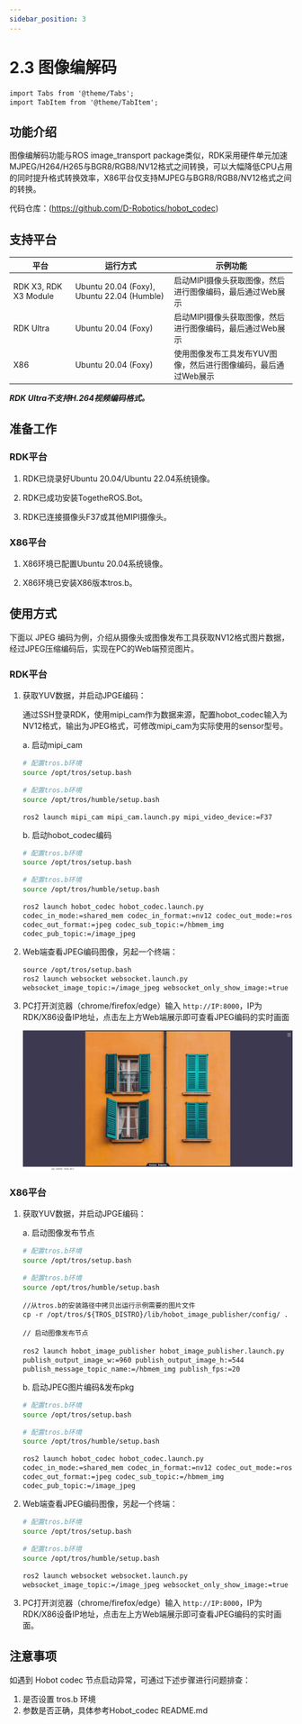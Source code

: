 ```yaml
---
sidebar_position: 3
---
```


# 2.3 图像编解码

```mdx-code-block
import Tabs from '@theme/Tabs';
import TabItem from '@theme/TabItem';
```

## 功能介绍

图像编解码功能与ROS image_transport package类似，RDK采用硬件单元加速MJPEG/H264/H265与BGR8/RGB8/NV12格式之间转换，可以大幅降低CPU占用的同时提升格式转换效率，X86平台仅支持MJPEG与BGR8/RGB8/NV12格式之间的转换。

代码仓库：(https://github.com/D-Robotics/hobot_codec)

## 支持平台

| 平台    | 运行方式     | 示例功能                       |
| ------- | ------------ | ------------------------------ |
| RDK X3, RDK X3 Module | Ubuntu 20.04 (Foxy), Ubuntu 22.04 (Humble) | 启动MIPI摄像头获取图像，然后进行图像编码，最后通过Web展示 |
| RDK Ultra | Ubuntu 20.04 (Foxy) | 启动MIPI摄像头获取图像，然后进行图像编码，最后通过Web展示 |
| X86     | Ubuntu 20.04 (Foxy) | 使用图像发布工具发布YUV图像，然后进行图像编码，最后通过Web展示 |

***RDK Ultra不支持H.264视频编码格式。***

## 准备工作

### RDK平台

1. RDK已烧录好Ubuntu 20.04/Ubuntu 22.04系统镜像。

2. RDK已成功安装TogetheROS.Bot。

3. RDK已连接摄像头F37或其他MIPI摄像头。

### X86平台

1. X86环境已配置Ubuntu 20.04系统镜像。

2. X86环境已安装X86版本tros.b。

## 使用方式

下面以 JPEG 编码为例，介绍从摄像头或图像发布工具获取NV12格式图片数据，经过JPEG压缩编码后，实现在PC的Web端预览图片。

### RDK平台

1. 获取YUV数据，并启动JPGE编码：

    通过SSH登录RDK，使用mipi_cam作为数据来源，配置hobot_codec输入为NV12格式，输出为JPEG格式，可修改mipi_cam为实际使用的sensor型号。

    a. 启动mipi_cam

    <Tabs groupId="tros-distro">
    <TabItem value="foxy" label="Foxy">

    ```bash
    # 配置tros.b环境
    source /opt/tros/setup.bash
    ```

    </TabItem>

    <TabItem value="humble" label="Humble">

    ```bash
    # 配置tros.b环境
    source /opt/tros/humble/setup.bash
    ```

    </TabItem>

    </Tabs>

    ```shell
    ros2 launch mipi_cam mipi_cam.launch.py mipi_video_device:=F37
    ```

    b. 启动hobot_codec编码

    <Tabs groupId="tros-distro">
    <TabItem value="foxy" label="Foxy">

    ```bash
    # 配置tros.b环境
    source /opt/tros/setup.bash
    ```

    </TabItem>

    <TabItem value="humble" label="Humble">

    ```bash
    # 配置tros.b环境
    source /opt/tros/humble/setup.bash
    ```

    </TabItem>

    </Tabs>

    ```shell
    ros2 launch hobot_codec hobot_codec.launch.py codec_in_mode:=shared_mem codec_in_format:=nv12 codec_out_mode:=ros codec_out_format:=jpeg codec_sub_topic:=/hbmem_img codec_pub_topic:=/image_jpeg
    ```

2. Web端查看JPEG编码图像，另起一个终端：

    ```shell
    source /opt/tros/setup.bash
    ros2 launch websocket websocket.launch.py websocket_image_topic:=/image_jpeg websocket_only_show_image:=true
    ```

3. PC打开浏览器（chrome/firefox/edge）输入 `http://IP:8000`，IP为RDK/X86设备IP地址，点击左上方Web端展示即可查看JPEG编码的实时画面

    ![web-f37-codec](/../static/img/05_Robot_development/02_quick_demo/image/hobot_codec/web-f37-codec.png "实时图像")

### X86平台

1. 获取YUV数据，并启动JPGE编码：

    a. 启动图像发布节点

    <Tabs groupId="tros-distro">
    <TabItem value="foxy" label="Foxy">

    ```bash
    # 配置tros.b环境
    source /opt/tros/setup.bash
    ```

    </TabItem>

    <TabItem value="humble" label="Humble">

    ```bash
    # 配置tros.b环境
    source /opt/tros/humble/setup.bash
    ```

    </TabItem>

    </Tabs>

    ```shell
    //从tros.b的安装路径中拷贝出运行示例需要的图片文件
    cp -r /opt/tros/${TROS_DISTRO}/lib/hobot_image_publisher/config/ .

    // 启动图像发布节点
    
    ros2 launch hobot_image_publisher hobot_image_publisher.launch.py publish_output_image_w:=960 publish_output_image_h:=544 publish_message_topic_name:=/hbmem_img publish_fps:=20 
    ```

    b. 启动JPEG图片编码&发布pkg

    <Tabs groupId="tros-distro">
    <TabItem value="foxy" label="Foxy">

    ```bash
    # 配置tros.b环境
    source /opt/tros/setup.bash
    ```

    </TabItem>

    <TabItem value="humble" label="Humble">

    ```bash
    # 配置tros.b环境
    source /opt/tros/humble/setup.bash
    ```

    </TabItem>

    </Tabs>

    ```shell
    ros2 launch hobot_codec hobot_codec.launch.py codec_in_mode:=shared_mem codec_in_format:=nv12 codec_out_mode:=ros codec_out_format:=jpeg codec_sub_topic:=/hbmem_img codec_pub_topic:=/image_jpeg
    ```

2. Web端查看JPEG编码图像，另起一个终端：

    <Tabs groupId="tros-distro">
    <TabItem value="foxy" label="Foxy">

    ```bash
    # 配置tros.b环境
    source /opt/tros/setup.bash
    ```

    </TabItem>

    <TabItem value="humble" label="Humble">

    ```bash
    # 配置tros.b环境
    source /opt/tros/humble/setup.bash
    ```

    </TabItem>

    </Tabs>

    ```shell
    ros2 launch websocket websocket.launch.py websocket_image_topic:=/image_jpeg websocket_only_show_image:=true
    ```

3. PC打开浏览器（chrome/firefox/edge）输入 `http://IP:8000`，IP为RDK/X86设备IP地址，点击左上方Web端展示即可查看JPEG编码的实时画面。

## 注意事项

如遇到 Hobot codec 节点启动异常，可通过下述步骤进行问题排查：

1. 是否设置 tros.b 环境
2. 参数是否正确，具体参考Hobot_codec README.md
